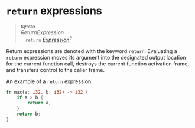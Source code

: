 # `return` expressions

> **<sup>Syntax</sup>**\
> _ReturnExpression_ :\
> &nbsp;&nbsp; `return` [_Expression_]<sup>?</sup>

Return expressions are denoted with the keyword `return`. Evaluating a `return`
expression moves its argument into the designated output location for the
current function call, destroys the current function activation frame, and
transfers control to the caller frame.

An example of a `return` expression:

```rust
fn max(a: i32, b: i32) -> i32 {
    if a > b {
        return a;
    }
    return b;
}
```

[_Expression_]: ../../expressions.md

